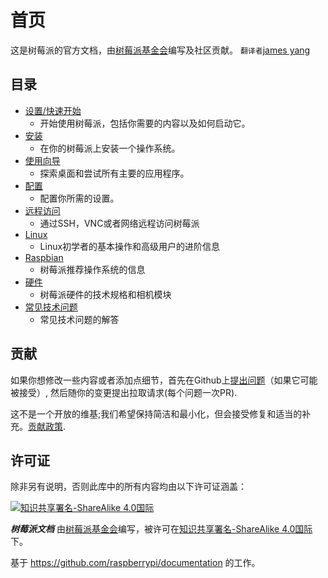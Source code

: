 # 首页

这是树莓派的官方文档，由[树莓派基金会](https://www.raspberrypi.org/)编写及社区贡献。
`翻译者`[james yang](https://github.com/jamesyangget)

## 目录
- [设置/快速开始](/docs/setup/README.md)
    - 开始使用树莓派，包括你需要的内容以及如何启动它。
- [安装](/docs/installation/README.md)
    - 在你的树莓派上安装一个操作系统。
- [使用向导](/docs/usage/README.md)
    - 探索桌面和尝试所有主要的应用程序。
- [配置](/docs/configuration/README.md)
    - 配置你所需的设置。
- [远程访问](/docs/remote-access/README.md)
    - 通过SSH，VNC或者网络远程访问树莓派
- [Linux](/docs/linux/README.md)
    - Linux初学者的基本操作和高级用户的进阶信息
- [Raspbian](/docs/raspbian/README.md)
    - 树莓派推荐操作系统的信息
- [硬件](/docs/hardware/README.md)
    - 树莓派硬件的技术规格和相机模块
- [常见技术问题](/docs/technical-faq.md)
    - 常见技术问题的解答
    
## 贡献

如果你想修改一些内容或者添加点细节，首先在Github上[提出问题](http://github.com/raspberrypi/documentation/issues)（如果它可能被接受）, 然后随你的变更提出拉取请求(每个问题一次PR).

这不是一个开放的维基;我们希望保持简洁和最小化，但会接受修复和适当的补充。[贡献政策](/docs/CONTRIBUTING.md).

## 许可证

除非另有说明，否则此库中的所有内容均由以下许可证涵盖：

[![知识共享署名-ShareAlike 4.0国际](https://licensebuttons.net/l/by-sa/4.0/88x31.png)](http://creativecommons.org/licenses/by-sa/4.0/)

***树莓派文档*** 由[树莓派基金会](https://www.raspberrypi.org/)编写，被许可在[知识共享署名-ShareAlike 4.0国际](http://creativecommons.org/licenses/by-sa/4.0/)下。

基于 https://github.com/raspberrypi/documentation 的工作。

